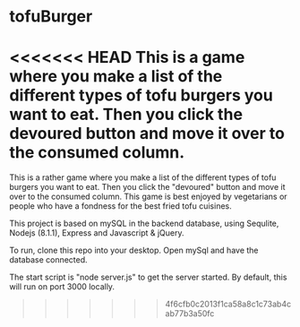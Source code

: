 # tofuBurger

<<<<<<< HEAD
This is a game where you make a list of the different types of tofu burgers you want to eat. 
Then you click the devoured button and move it over to the consumed column. 
=======
This is a rather game where you make a list of the different types of tofu burgers you want to eat. 
Then you click the "devoured" button and move it over to the consumed column. 
This game is best enjoyed by vegetarians or people who have a fondness for the best fried tofu cuisines.

This project is based on mySQL in the backend database, using Sequlite, Nodejs (8.1.1), Express and Javascript & jQuery. 

To run, clone this repo into your desktop.
Open mySql and have the database connected. 

The start script is "node server.js" to get the server started. 
By default, this will run on port 3000 locally. 
>>>>>>> 4f6cfb0c2013f1ca58a8c1c73ab4cab77b3a50fc
